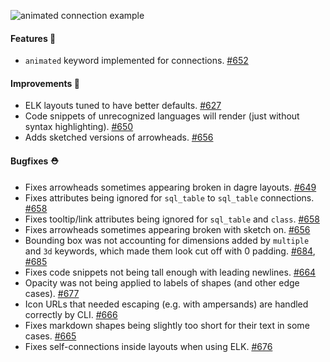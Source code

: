 ![animated connection example](https://user-images.githubusercontent.com/3120367/213055161-e6f1918b-150c-4beb-b61c-3ea05cc29f00.svg)


#### Features 🚀

- `animated` keyword implemented for connections. [#652](https://github.com/terrastruct/d2/pull/652)

#### Improvements 🧹

- ELK layouts tuned to have better defaults. [#627](https://github.com/terrastruct/d2/pull/627)
- Code snippets of unrecognized languages will render (just without syntax highlighting). [#650](https://github.com/terrastruct/d2/pull/650)
- Adds sketched versions of arrowheads. [#656](https://github.com/terrastruct/d2/pull/656)

#### Bugfixes ⛑️

- Fixes arrowheads sometimes appearing broken in dagre layouts. [#649](https://github.com/terrastruct/d2/pull/649)
- Fixes attributes being ignored for `sql_table` to `sql_table` connections. [#658](https://github.com/terrastruct/d2/pull/658)
- Fixes tooltip/link attributes being ignored for `sql_table` and `class`. [#658](https://github.com/terrastruct/d2/pull/658)
- Fixes arrowheads sometimes appearing broken with sketch on. [#656](https://github.com/terrastruct/d2/pull/656)
- Bounding box was not accounting for dimensions added by `multiple` and `3d` keywords, which made them look cut off with 0 padding. [#684](https://github.com/terrastruct/d2/pull/684), [#685](https://github.com/terrastruct/d2/pull/685)
- Fixes code snippets not being tall enough with leading newlines. [#664](https://github.com/terrastruct/d2/pull/664)
- Opacity was not being applied to labels of shapes (and other edge cases). [#677](https://github.com/terrastruct/d2/pull/677)
- Icon URLs that needed escaping (e.g. with ampersands) are handled correctly by CLI. [#666](https://github.com/terrastruct/d2/pull/666)
- Fixes markdown shapes being slightly too short for their text in some cases. [#665](https://github.com/terrastruct/d2/pull/665)
- Fixes self-connections inside layouts when using ELK. [#676](https://github.com/terrastruct/d2/pull/676)
